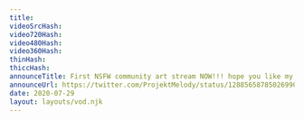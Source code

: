 ```yaml
---
title: 
videoSrcHash: 
video720Hash: 
video480Hash: 
video360Hash: 
thinHash: 
thiccHash: 
announceTitle: First NSFW community art stream NOW!!! hope you like my lil' collection of your badass creations. <3 <3 <3
announceUrl: https://twitter.com/ProjektMelody/status/1288565878502699008
date: 2020-07-29
layout: layouts/vod.njk
---
```

